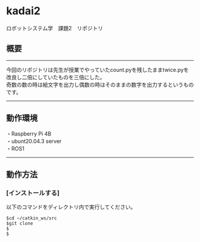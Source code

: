 # kadai2
ロボットシステム学　課題2　リポジトリ
## 概要
---
今回のリポジトリは先生が授業でやっていたcount.pyを残したままtwice.pyを改良し二倍にしていたものを三倍にした。  
奇数の数の時は絵文字を出力し偶数の時はそのままの数字を出力するというものです。

---
## 動作環境  
・Raspberry Pi 4B  
・ubunt20.04.3 server  
・ROS1  

---
## 動作方法  
### [インストールする]  
以下のコマンドをディレクトリ内で実行してください。  
```
$cd ~/catkin_ws/src  
$git clone 
$
$
